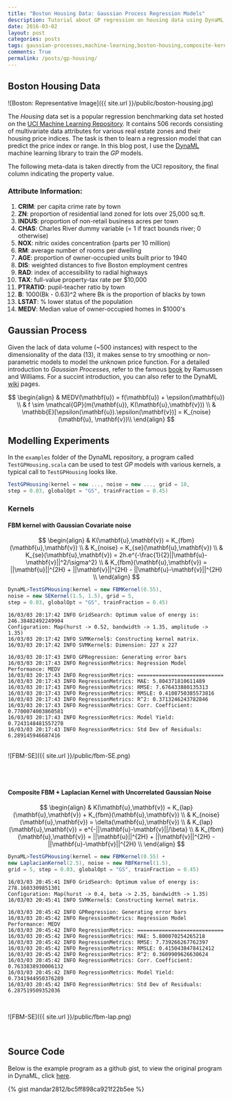 ```yaml
---
title: "Boston Housing Data: Gaussian Process Regression Models"
description: Tutorial about GP regression on housing data using DynaML
date: 2016-03-02
layout: post
categories: posts
tags: gaussian-processes,machine-learning,boston-housing,composite-kernels
comments: True
permalink: /posts/gp-housing/
---
```


## Boston Housing Data

![Boston: Representative Image]({{ site.url }}/public/boston-housing.jpg)

The _Housing_ data set is a popular regression benchmarking data set hosted on the [UCI Machine Learning Repository](https://archive.ics.uci.edu/ml/datasets/Housing). It contains 506 records consisting of multivariate data attributes for various real estate zones and their housing price indices. The task is then to learn a regression model that can predict the price index or range. In this blog post, I use the [DynaML](https://github.com/mandar2812/DynaML) machine learning library to train the _GP_ models.

The following meta-data is taken directly from the UCI repository, the final column indicating the property value.

### Attribute Information:

1. **CRIM**: per capita crime rate by town 
2. **ZN**: proportion of residential land zoned for lots over 25,000 sq.ft. 
3. **INDUS**: proportion of non-retail business acres per town 
4. **CHAS**: Charles River dummy variable (= 1 if tract bounds river; 0 otherwise) 
5. **NOX**: nitric oxides concentration (parts per 10 million) 
6. **RM**: average number of rooms per dwelling 
7. **AGE**: proportion of owner-occupied units built prior to 1940 
8. **DIS**: weighted distances to five Boston employment centres 
9. **RAD**: index of accessibility to radial highways 
10. **TAX**: full-value property-tax rate per $10,000 
11. **PTRATIO**: pupil-teacher ratio by town 
12. **B**: 1000(Bk - 0.63)^2 where Bk is the proportion of blacks by town 
13. **LSTAT**: % lower status of the population 
14. **MEDV**: Median value of owner-occupied homes in $1000's

## Gaussian Process

Given the lack of data volume (~500 instances) with respect to the dimensionality of the data (13), it makes sense to try smoothing or non-parametric models to model the unknown price function. For a detailed introduction to _Gaussian Processes_, refer to the famous [book](https://books.google.nl/books/about/Gaussian_Processes_for_Machine_Learning.html?id=vWtwQgAACAAJ&hl=en) by Ramussen and Williams. For a succint introduction, you can also refer to the DynaML [wiki](https://github.com/mandar2812/DynaML/wiki/Gaussian-Processes) pages.

$$
	\begin{align}
		& MEDV(\mathbf{u}) = f(\mathbf{u}) + \epsilon(\mathbf{u}) \\
		& f \sim \mathcal{GP}(m(\mathbf{u}), K(\mathbf{u},\mathbf{v})) \\ 
		& \mathbb{E}[\epsilon(\mathbf{u}).\epsilon(\mathbf{v})] = K_{noise}(\mathbf{u}, \mathbf{v})\\
	\end{align}
$$

## Modelling Experiments

In the `examples` folder of the DynaML repository, a program called `TestGPHousing.scala` can be used to test _GP_ models with various kernels, a typical call to `TestGPHousing` looks like.


```scala
TestGPHousing(kernel = new ..., noise = new ..., grid = 10,
step = 0.03, globalOpt = "GS", trainFraction = 0.45)
```

### Kernels

#### FBM kernel with Gaussian Covariate noise


$$
	\begin{align}
		& K(\mathbf{u},\mathbf{v}) = K_{fbm}(\mathbf{u},\mathbf{v}) \\
		& K_{noise} = K_{se}(\mathbf{u},\mathbf{v}) \\
		& K_{se}(\mathbf{u},\mathbf{v}) =  2h.e^{-\frac{1}{2}||\mathbf{u}-\mathbf{v}||^2/\sigma^2} \\
		& K_{fbm}(\mathbf{u},\mathbf{v}) = ||\mathbf{u}||^{2H} + ||\mathbf{v}||^{2H} - ||\mathbf{u}-\mathbf{v}||^{2H} \\
	\end{align}
$$


```scala
DynaML>TestGPHousing(kernel = new FBMKernel(0.55),
noise = new SEKernel(1.5, 1.5), grid = 5,
step = 0.03, globalOpt = "GS", trainFraction = 0.45)
```

```
16/03/03 20:17:42 INFO GridSearch: Optimum value of energy is: 246.38482492249904
Configuration: Map(hurst -> 0.52, bandwidth -> 1.35, amplitude -> 1.35)
16/03/03 20:17:42 INFO SVMKernel$: Constructing kernel matrix.
16/03/03 20:17:42 INFO SVMKernel$: Dimension: 227 x 227
```

```
16/03/03 20:17:43 INFO GPRegression: Generating error bars
16/03/03 20:17:43 INFO RegressionMetrics: Regression Model Performance: MEDV
16/03/03 20:17:43 INFO RegressionMetrics: ============================
16/03/03 20:17:43 INFO RegressionMetrics: MAE: 5.804371810611489
16/03/03 20:17:43 INFO RegressionMetrics: RMSE: 7.676433880135313
16/03/03 20:17:43 INFO RegressionMetrics: RMSLE: 0.4108750385573816
16/03/03 20:17:43 INFO RegressionMetrics: R^2: 0.3713246243782846
16/03/03 20:17:43 INFO RegressionMetrics: Corr. Coefficient: 0.7700074003860581
16/03/03 20:17:43 INFO RegressionMetrics: Model Yield: 0.7243148481557278
16/03/03 20:17:43 INFO RegressionMetrics: Std Dev of Residuals: 6.289145946687416
```
<br/>
![FBM-SE]({{ site.url }}/public/fbm-SE.png)

<br/><br/>


#### Composite FBM + Laplacian Kernel with Uncorrelated Gaussian Noise

$$
	\begin{align}
		& K(\mathbf{u},\mathbf{v}) = K_{lap}(\mathbf{u},\mathbf{v}) + K_{fbm}(\mathbf{u},\mathbf{v}) \\
		& K_{noise}(\mathbf{u},\mathbf{v}) = \delta(\mathbf{u},\mathbf{v}) \\
		& K_{lap}(\mathbf{u},\mathbf{v}) =  e^{-||\mathbf{u}-\mathbf{v}||/\beta} \\
		& K_{fbm}(\mathbf{u},\mathbf{v}) = ||\mathbf{u}||^{2H} + ||\mathbf{v}||^{2H} - ||\mathbf{u}-\mathbf{v}||^{2H} \\
	\end{align}
$$


```scala
DynaML>TestGPHousing(kernel = new FBMKernel(0.55) +
new LaplacianKernel(2.5), noise = new RBFKernel(1.5),
grid = 5, step = 0.03, globalOpt = "GS", trainFraction = 0.45)
```

```
16/03/03 20:45:41 INFO GridSearch: Optimum value of energy is: 278.1603309851301
Configuration: Map(hurst -> 0.4, beta -> 2.35, bandwidth -> 1.35)
16/03/03 20:45:41 INFO SVMKernel$: Constructing kernel matrix.
```

```
16/03/03 20:45:42 INFO GPRegression: Generating error bars
16/03/03 20:45:42 INFO RegressionMetrics: Regression Model Performance: MEDV
16/03/03 20:45:42 INFO RegressionMetrics: ============================
16/03/03 20:45:42 INFO RegressionMetrics: MAE: 5.800070254265218
16/03/03 20:45:42 INFO RegressionMetrics: RMSE: 7.739266267762397
16/03/03 20:45:42 INFO RegressionMetrics: RMSLE: 0.4150438478412412
16/03/03 20:45:42 INFO RegressionMetrics: R^2: 0.3609909626630624
16/03/03 20:45:42 INFO RegressionMetrics: Corr. Coefficient: 0.7633838930006132
16/03/03 20:45:42 INFO RegressionMetrics: Model Yield: 0.7341944950376289
16/03/03 20:45:42 INFO RegressionMetrics: Std Dev of Residuals: 6.287519509352036
```

<br/>

![FBM-SE]({{ site.url }}/public/fbm-lap.png)

<br/>

## Source Code

Below is the example program as a github gist, to view the original program in DynaML, click [here](https://github.com/mandar2812/DynaML/blob/master/src/main/scala/io/github/mandar2812/dynaml/examples/TestGPHousing.scala).

{% gist mandar2812/bc5ff898ca921f22b5ee %}
